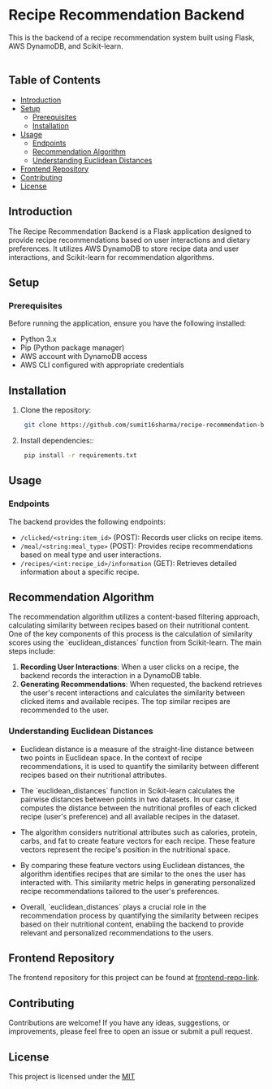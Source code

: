 <h1>Recipe Recommendation Backend</h1>

This is the backend of a recipe recommendation system built using Flask, AWS DynamoDB, and Scikit-learn.
<br/>
<br/>

**<h2>Table of Contents</h2>**

- <a name="introduction">[Introduction](#introduction)</a>
- [Setup](#setup)
  - [Prerequisites](#prerequisites)
  - [Installation](#installation)
- [Usage](#usage)
  - [Endpoints](#endpoints)
  - [Recommendation Algorithm](#recommendation-algorithm)
  - [Understanding Euclidean Distances](#euclidean)
- [Frontend Repository](#frontend)
- [Contributing](#contributing)
- [License](#license)

<h2 name="introduction">Introduction</h2>

The Recipe Recommendation Backend is a Flask application designed to provide recipe recommendations based on user interactions and dietary preferences. It utilizes AWS DynamoDB to store recipe data and user interactions, and Scikit-learn for recommendation algorithms.


<h2 name="setup">Setup</h2>
<h3 name="prerequisites">Prerequisites</h3>
Before running the application, ensure you have the following installed:

- Python 3.x
- Pip (Python package manager)
- AWS account with DynamoDB access
- AWS CLI configured with appropriate credentials


<h2 name="installation">Installation</h2>

1. Clone the repository:
   
   ```bash
    git clone https://github.com/sumit16sharma/recipe-recommendation-backend.git && cd recipe-recommendation-backend
    ```
2. Install dependencies::
   
   ```bash
    pip install -r requirements.txt
    ```

<h2 name="usage">Usage</h2>

<h3 name="endpoints">Endpoints</h3>

<p>The backend provides the following endpoints:</p>

- `/clicked/<string:item_id>` (POST): Records user clicks on recipe items.
- `/meal/<string:meal_type>` (POST): Provides recipe recommendations based on meal type and user interactions.
- `/recipes/<int:recipe_id>/information` (GET): Retrieves detailed information about a specific recipe.

<h2 name="recommendation-algorithm">Recommendation Algorithm</h2>

<p>The recommendation algorithm utilizes a content-based filtering approach, calculating similarity between recipes based on their nutritional content. One of the key components of this process is the calculation of similarity scores using the `euclidean_distances` function from Scikit-learn. The main steps include:</p>

1. **Recording User Interactions**: When a user clicks on a recipe, the backend records the interaction in a DynamoDB table.
2. **Generating Recommendations**: When requested, the backend retrieves the user's recent interactions and calculates the similarity between clicked items and available recipes. The top similar recipes are recommended to the user.

<h3 name="euclidean">Understanding Euclidean Distances</h3>

- <p>Euclidean distance is a measure of the straight-line distance between two points in Euclidean space. In the context of recipe recommendations, it is used to quantify the similarity between different recipes based on their nutritional attributes.</p>

- <p>The `euclidean_distances` function in Scikit-learn calculates the pairwise distances between points in two datasets. In our case, it computes the distance between the nutritional profiles of each clicked recipe (user's preference) and all available recipes in the dataset.</p>

- <p>The algorithm considers nutritional attributes such as calories, protein, carbs, and fat to create feature vectors for each recipe. These feature vectors represent the recipe's position in the nutritional space.</p>

- <p>By comparing these feature vectors using Euclidean distances, the algorithm identifies recipes that are similar to the ones the user has interacted with. This similarity metric helps in generating personalized recipe recommendations tailored to the user's preferences.</p>

- <p>Overall, `euclidean_distances` plays a crucial role in the recommendation process by quantifying the similarity between recipes based on their nutritional content, enabling the backend to provide relevant and personalized recommendations to the users.</p>

<h2 name="frontend">Frontend Repository</h2>

The frontend repository for this project can be found at [frontend-repo-link](https://github.com/sumit16sharma/recipe-recommendation-system-frontend).

<h2 name="contributing">Contributing</h2>

<p>Contributions are welcome! If you have any ideas, suggestions, or improvements, please feel free to open an issue or submit a pull request.</p>

<h2 name="license">License</h2>

<span>This project is licensed under the</span> 
[MIT](#point-1)
